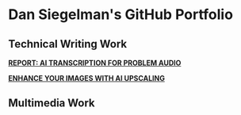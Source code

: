 # Dan Siegelman's GitHub Portfolio

## Technical Writing Work

**[REPORT: AI TRANSCRIPTION FOR PROBLEM AUDIO](https://dansiegelman.github.io/Dan-Siegelman-Portfolio/writing/report-transcription)**

**[ENHANCE YOUR IMAGES WITH AI UPSCALING](https://dansiegelman.github.io/Dan-Siegelman-Portfolio/writing/upscaling-guide)**

## Multimedia Work
